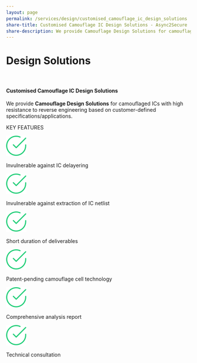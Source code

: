 ```yaml
---
layout: page
permalink: /services/design/customised_camouflage_ic_design_solutions
share-title: Customised Camouflage IC Design Solutions - Async2Secure
share-description: We provide Camouflage Design Solutions for camouflaged ICs with high resistance to reverse engineering based on customer-defined specifications/applications.
---
```


<div class="hero--small">
   <div class="hero__wrap">
      <h1 class="hero__title">Design Solutions</h1>
   </div>
</div>
<br>
<article class="new">
   <h4>Customised Camouflage IC Design Solutions</h4>
   <p>We provide <strong>Camouflage Design Solutions</strong> for camouflaged ICs with high resistance to reverse
      engineering based on customer-defined specifications/applications.
   </p>
   <p class="temp01_title">KEY FEATURES</p>
   <div class="lnd_checks">
      <div class="lnd_check_wrap">
         <img class="check-icon" src="/assets/common/check.svg" width="55">
         <p class="lnd_paragraph_02"> Invulnerable against IC delayering</p>
      </div>
      <div class="lnd_check_wrap">
         <img class="check-icon" src="/assets/common/check.svg" width="55">
         <p class="lnd_paragraph_02">Invulnerable against extraction of IC netlist</p>
      </div>
      <div class="lnd_check_wrap">
         <img class="check-icon" src="/assets/common/check.svg" width="55">
         <p class="lnd_paragraph_02"> Short duration of deliverables</p>
      </div>
      <div class="lnd_check_wrap">
         <img class="check-icon" src="/assets/common/check.svg" width="55">
         <p class="lnd_paragraph_02"> Patent-pending camouflage cell technology</p>
      </div>
      <div class="lnd_check_wrap">
         <img class="check-icon" src="/assets/common/check.svg" width="55">
         <p class="lnd_paragraph_02"> Comprehensive analysis report</p>
      </div>
      <div class="lnd_check_wrap">
         <img class="check-icon" src="/assets/common/check.svg" width="55">
         <p class="lnd_paragraph_02"> Technical consultation</p>
      </div>
   </div>
</article>

